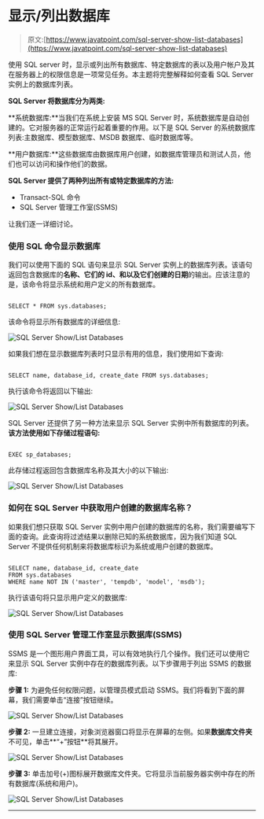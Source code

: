 # 显示/列出数据库

> 原文:[https://www.javatpoint.com/sql-server-show-list-databases](https://www.javatpoint.com/sql-server-show-list-databases)

使用 SQL server 时，显示或列出所有数据库、特定数据库的表以及用户帐户及其在服务器上的权限信息是一项常见任务。本主题将完整解释如何查看 SQL Server 实例上的数据库列表。

**SQL Server 将数据库分为两类:**

**系统数据库:**当我们在系统上安装 MS SQL Server 时，系统数据库是自动创建的。它对服务器的正常运行起着重要的作用。以下是 SQL Server 的系统数据库列表:主数据库、模型数据库、MSDB 数据库、临时数据库等。

**用户数据库:**这些数据库由数据库用户创建，如数据库管理员和测试人员，他们也可以访问和操作他们的数据。

**SQL Server 提供了两种列出所有或特定数据库的方法:**

*   Transact-SQL 命令
*   SQL Server 管理工作室(SSMS)

让我们逐一详细讨论。

### 使用 SQL 命令显示数据库

我们可以使用下面的 SQL 语句来显示 SQL Server 实例上的数据库列表。该语句返回包含数据库的**名称、它们的 id、**和**以及它们创建的日期**的输出。应该注意的是，该命令将显示系统和用户定义的所有数据库。

```

SELECT * FROM sys.databases;

```

该命令将显示所有数据库的详细信息:

![SQL Server Show/List Databases](../Images/b674d47832a8c2900da3baa9ac980264.png)

如果我们想在显示数据库列表时只显示有用的信息，我们使用如下查询:

```

SELECT name, database_id, create_date FROM sys.databases;

```

执行该命令将返回以下输出:

![SQL Server Show/List Databases](../Images/8e8c51f647e2ebfe2b1e57d5ab28b3f2.png)

SQL Server 还提供了另一种方法来显示 SQL Server 实例中所有数据库的列表。**该方法使用如下存储过程语句:**

```

EXEC sp_databases; 

```

此存储过程返回包含数据库名称及其大小的以下输出:

![SQL Server Show/List Databases](../Images/b914f325260f562a8d75db014543a079.png)

### 如何在 SQL Server 中获取用户创建的数据库名称？

如果我们想只获取 SQL Server 实例中用户创建的数据库的名称，我们需要编写下面的查询。此查询将过滤结果以删除已知的系统数据库，因为我们知道 SQL Server 不提供任何机制来将数据库标识为系统或用户创建的数据库。

```

SELECT name, database_id, create_date  
FROM sys.databases
WHERE name NOT IN ('master', 'tempdb', 'model', 'msdb');

```

执行该语句将只显示用户定义的数据库:

![SQL Server Show/List Databases](../Images/a01192c9e62deb31ca5e781c5fb1afa8.png)

### 使用 SQL Server 管理工作室显示数据库(SSMS)

SSMS 是一个图形用户界面工具，可以有效地执行几个操作。我们还可以使用它来显示 SQL Server 实例中存在的数据库列表。以下步骤用于列出 SSMS 的数据库:

**步骤 1:** 为避免任何权限问题，以管理员模式启动 SSMS。我们将看到下面的屏幕，我们需要单击“连接”按钮继续。

![SQL Server Show/List Databases](../Images/d28842d8a5ec67fcf5fd2808ad3c3641.png)

**步骤 2:** 一旦建立连接，对象浏览器窗口将显示在屏幕的左侧。如果**数据库文件夹**不可见，单击**“+”按钮**将其展开。

![SQL Server Show/List Databases](../Images/fb4f69ccfc2fd4d7eb3a09d7fd57aad9.png)

**步骤 3:** 单击加号(+)图标展开数据库文件夹。它将显示当前服务器实例中存在的所有数据库(系统和用户)。

![SQL Server Show/List Databases](../Images/26ab75b3193a7b88967283667e31cd0a.png)

* * *